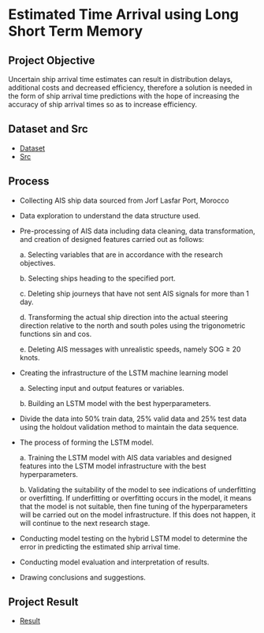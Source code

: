 # Estimated Time Arrival using Long Short Term Memory

## Project Objective
Uncertain ship arrival time estimates can result in distribution delays, additional costs and decreased efficiency, therefore a solution is needed in the form of ship arrival time predictions with the hope of increasing the accuracy of ship arrival times so as to increase efficiency.

## Dataset and Src
- <a href="https://github.com/Nathasyarnt/Estimated-time-Arrival-using-Long-Short-Term-Memory/blob/main/Data.zip">Dataset</a>
- <a href="https://github.com/Nathasyarnt/Estimated-time-Arrival-using-Long-Short-Term-Memory/tree/main/Src">Src</a>

## Process
- Collecting AIS ship data sourced from Jorf Lasfar Port, Morocco
- Data exploration to understand the data structure used.
- Pre-processing of AIS data including data cleaning, data transformation, and creation of designed features carried out as follows:

  a. Selecting variables that are in accordance with the research objectives.

  b. Selecting ships heading to the specified port.

  c. Deleting ship journeys that have not sent AIS signals for more than 1 day.

  d. Transforming the actual ship direction into the actual steering direction relative to the north and south poles using the trigonometric functions sin and cos.

  e. Deleting AIS messages with unrealistic speeds, namely SOG ≥ 20 knots.

- Creating the infrastructure of the LSTM machine learning model

  a. Selecting input and output features or variables.

  b. Building an LSTM model with the best hyperparameters.

- Divide the data into 50% train data, 25% valid data and 25% test data using the holdout validation method to maintain the data sequence.
- The process of forming the LSTM model.

  a. Training the LSTM model with AIS data variables and designed features into the LSTM model infrastructure with the best hyperparameters.

  b. Validating the suitability of the model to see indications of underfitting or overfitting. If underfitting or overfitting occurs in the model, it means that the model is not suitable, then fine tuning of the hyperparameters will be carried out on the model infrastructure. If this does not happen, it will continue to the next research stage.
- Conducting model testing on the hybrid LSTM model to determine the error in predicting the estimated ship arrival time.
- Conducting model evaluation and interpretation of results.
- Drawing conclusions and suggestions.

## Project Result
- <a href="https://github.com/Nathasyarnt/Estimated-time-Arrival-using-Long-Short-Term-Memory/blob/main/Result.zip">Result</a>
